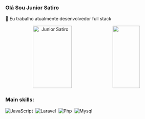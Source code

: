### Olá Sou Junior Satiro 



 🔭 Eu trabalho atualmente desenvolvedor full stack


<div align="center">  
  <img width="49%" height="195px" src="https://github-readme-stats.vercel.app/api?username=bobzinx&show_icons=true&count_private=true&hide_border=true&title_color=ff92a3&icon_color=ff71a2&text_color=c9d1d9&bg_color=0d1117" alt="Junior Satiro" /> 
  <img width="41%" height="195px" src="https://github-readme-stats.vercel.app/api/top-langs/?username=bobzinx&layout=compact&hide_border=true&title_color=ff91a4&text_color=ff91a4&bg_color=0d1117" />
</div>

 ### Main skills:
![JavaScript](https://img.shields.io/badge/-JavaScript-0D1117?style=for-the-badge&logo=javascript&labelColor=0D1117)&nbsp;
![Laravel](https://img.shields.io/badge/-laravel-0D1117?style=for-the-badge&logo=laravel&labelColor=0D1117)&nbsp;
![Php](https://img.shields.io/badge/-php-0D1117?style=for-the-badge&logo=php&logoColor=purple&labelColor=0D1117)&nbsp;
![Mysql](https://img.shields.io/badge/-Mysql-0D1117?style=for-the-badge&logo=Mysql&labelColor=0D1117&textColor=0D1117)&nbsp;


